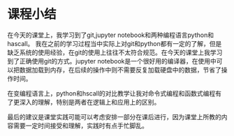 # 课程小结

在今天的课堂上，我学习到了git,jupyter notebook和两种编程语言python和hascall。
我在之前的学习过程当中实际上对git和python都有一定的了解，但是缺乏系统的使用经验，在git的使用上往往不太符合规范。在今天的课堂上我学习到了正确使用git的方式。jupyter notebook是一个很好用的编译器，在使用中可以把数据加载到内存，在后续的操作中则不需要反复加载硬盘中的数据，节省了操作时间。

在变编程语言上，python和hscall的对比教学让我对命令式编程和函数式编程有了更深入的理解，特别是两者在逻辑上和应用上的区别。

最后的建议是课堂实践可能可以考虑安排一部分在课后进行，因为课堂上所教的内容需要一定时间接受和理解，实践时有点手忙脚乱。
